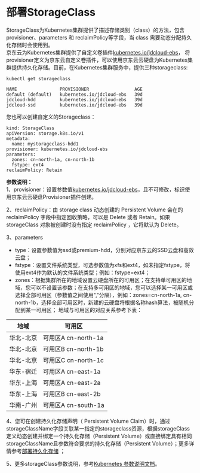 
# 部署StorageClass

StorageClass为Kubernetes集群提供了描述存储类别（class）的方法，包含provisioner、parameters 和 reclaimPolicy等字段，当 class 需要动态分配持久化存储时会使用到。  
京东云为Kubernetes集群提供了自定义卷插件[kubernetes.io/jdcloud-ebs](https://kubernetes.io/docs/concepts/storage/storage-classes/)， 将provisioner定义为京东云自定义卷插件，可以使用京东云云硬盘为Kubernetes集群提供持久化存储。目前，在Kubernetes集群服务中，提供三种storageclass:

```
kubectl get storageclass

NAME                PROVISIONER                 AGE
default (default)   kubernetes.io/jdcloud-ebs   39d
jdcloud-hdd         kubernetes.io/jdcloud-ebs   39d
jdcloud-ssd         kubernetes.io/jdcloud-ebs   39d

```
您也可以创建自定义的Storageclass：
```
kind: StorageClass
apiVersion: storage.k8s.io/v1
metadata:
  name: mystorageclass-hdd1
provisioner: kubernetes.io/jdcloud-ebs
parameters:
  zones: cn-north-1a, cn-north-1b
  fstype: ext4
reclaimPolicy: Retain
```
**参数说明：**  
1、provisioner：设置参数值[kubernetes.io/jdcloud-ebs](https://kubernetes.io/docs/concepts/storage/storage-classes/)，且不可修改，标识使用京东云云硬盘Provisioner插件创建。

2、reclaimPolicy：由 storage class 动态创建的 Persistent Volume 会在的 reclaimPolicy 字段中指定回收策略，可以是 Delete 或者 Retain。如果 storageClass 对象被创建时没有指定 reclaimPolicy ，它将默认为 Delete。

3、parameters  
  - type：设置参数值为ssd或premium-hdd，分别对应京东云的SSD云盘和高效云盘；
  - fstype：设置文件系统类型，可选参数值为xfs和ext4，如未指定fstype，将使用ext4作为默认的文件系统类型；例如：fstype=ext4；
  - zones：根据集群所在的地域设置云硬盘所在的可用区；在支持单可用区的地域，您可以不设置该参数；在支持多可用区的地域，您可以选择某一可用区或选择全部可用区（参数值之间使用","分隔），例如：zones=cn-north-1a, cn-north-1b，选择全部可用区时，新建的云硬盘将根据名称hash算法，被随机分配到某一可用区； 地域与可用区的对应关系参考下表：  

|地域 | 可用区   |
| ------ | ------ | 
|华北-北京	|可用区A	cn-north-1a  |
|华北-北京	|可用区B	cn-north-1b  |
|华北-北京	|可用区C	cn-north-1c  |
|华东-宿迁	|可用区A	cn-east-1a   |
|华东-上海  |可用区A	cn-east-2a   |
|华东-上海	|可用区B	cn-east-2b   |
|华南-广州	|可用区A	cn-south-1a  |

4、您可在创建持久化存储声明（ Persistent Volume Claim）时，通过storageClassName字段关联某一指定的storageclass资源，根据storageClass定义动态创建并绑定一个持久化存储（Persistent Volume）或直接绑定具有相同storageClassName且参数符合要求的持久化存储（Persistent Volume）；更多详情参考[部署持久化存储](https://docs.jdcloud.com/cn/jcs-for-kubernetes/deploy-pv)  ；

5、更多storageClass参数说明，参考[Kubernetes 参数说明文档](https://kubernetes.io/docs/concepts/storage/storage-classes/)。 


 
